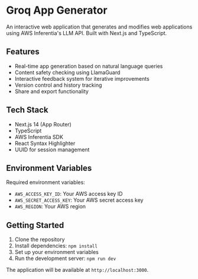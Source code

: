 # Groq App Generator

An interactive web application that generates and modifies web applications using AWS Inferentia's LLM API. Built with Next.js and TypeScript.

## Features

- Real-time app generation based on natural language queries
- Content safety checking using LlamaGuard
- Interactive feedback system for iterative improvements
- Version control and history tracking
- Share and export functionality

## Tech Stack

- Next.js 14 (App Router)
- TypeScript
- AWS Inferentia SDK
- React Syntax Highlighter
- UUID for session management

## Environment Variables

Required environment variables:
- `AWS_ACCESS_KEY_ID`: Your AWS access key ID
- `AWS_SECRET_ACCESS_KEY`: Your AWS secret access key
- `AWS_REGION`: Your AWS region

## Getting Started

1. Clone the repository
2. Install dependencies: `npm install`
3. Set up your environment variables
4. Run the development server: `npm run dev`

The application will be available at `http://localhost:3000`.
